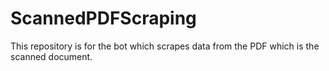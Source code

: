 # ScannedPDFScraping
This repository is for the bot which scrapes data from the PDF which is the scanned document. 
